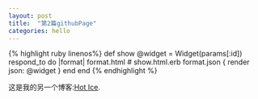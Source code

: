 ```yaml
---
layout: post
title:  "第2篇githubPage"
categories: hello
---
```

{% highlight ruby linenos%}
def show
  @widget = Widget(params[:id])
  respond_to do |format|
    format.html # show.html.erb
    format.json { render json: @widget }
  end
end
{% endhighlight %}

这是我的另一个博客:[Hot Ice](https://justxy.xyz/).
